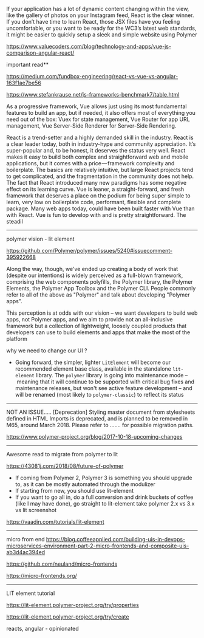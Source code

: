 If your application has a lot of dynamic content changing within the view, like the gallery of photos on your Instagram feed, React is the clear winner. If you don’t have time to learn React, those JSX files have you feeling uncomfortable, or you want to be ready for the WC3’s latest web standards, it might be easier to quickly setup a sleek and simple website using Polymer

https://www.valuecoders.com/blog/technology-and-apps/vue-js-comparison-angular-react/


important read**

https://medium.com/fundbox-engineering/react-vs-vue-vs-angular-163f1ae7be56

https://www.stefankrause.net/js-frameworks-benchmark7/table.html

As a progressive framework, Vue allows just using its most fundamental features to build an app, but if needed, it also offers most of everything you need out of the box: Vuex for state management, Vue Router for app URL management, Vue Server-Side Renderer for Server-Side Rendering.




React is a trend-setter and a highly demanded skill in the industry. React is a clear leader today, both in industry-hype and community appreciation. It’s super-popular and, to be honest, it deserves the status very well. React makes it easy to build both complex and straightforward web and mobile applications, but it comes with a price — framework complexity and boilerplate. The basics are relatively intuitive, but large React projects tend to get complicated, and the fragmentation in the community does not help. The fact that React introduced many new paradigms has some negative effect on its learning curve.
Vue is leaner, a straight-forward, and fresh framework that deserves a place on the podium for being super simple to learn, very low on boilerplate code, performant, flexible and complete package. Many web apps today, could have been built faster with Vue than with React. Vue is fun to develop with and is pretty straightforward.
The steadil


*******************************
polymer vision - lit element

https://github.com/Polymer/polymer/issues/5240#issuecomment-395922668


Along the way, though, we've ended up creating a body of work that (despite our intentions) is widely perceived as a full-blown framework, comprising the web components polyfills, the Polymer library, the Polymer Elements, the Polymer App Toolbox and the Polymer CLI. People commonly refer to all of the above as "Polymer" and talk about developing "Polymer apps".

This perception is at odds with our vision – we want developers to build web apps, not Polymer apps, and we aim to provide not an all-inclusive framework but a collection of lightweight, loosely coupled products that developers can use to build elements and apps that make the most of the platform


why we need to change our UI ?




* Going forward, the simpler, lighter `LitElement` will become our recommended element base class, available in the standalone `lit-element` library. The `polymer` library is going into maintenance mode – meaning that it will continue to be supported with critical bug fixes and maintenance releases, but won't see active feature development – and will be renamed (most likely to `polymer-classic`) to reflect its status
***********************************


NOT AN ISSUE…..
[Deprecation] Styling master document from stylesheets defined in HTML Imports 
is deprecated, and is planned to be removed in M65, around March 2018. Please 
refer to ....... for possible migration paths.


https://www.polymer-project.org/blog/2017-10-18-upcoming-changes

**********************************
Awesome read to migrate from polymer to lit


https://43081j.com/2018/08/future-of-polymer

* If coming from Polymer 2, Polymer 3 is something you should upgrade to, as it can be mostly automated through the modulizer
* If starting from new, you should use lit-element
* If you want to go all in, do a full conversion and drink buckets of coffee (like I may have done), go straight to lit-element
take polymer 2.x vs 3.x vs lit screenshot

https://vaadin.com/tutorials/lit-element




****************************************

micro from end
https://blog.coffeeapplied.com/building-uis-in-devops-microservices-environment-part-2-micro-frontends-and-composite-uis-ab3d4ac394ed

https://github.com/neuland/micro-frontends


https://micro-frontends.org/

*********************************

LIT element tutorial

https://lit-element.polymer-project.org/try/properties

https://lit-element.polymer-project.org/try/create


reacts, angular - opinionated

